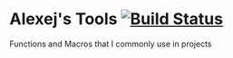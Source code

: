 # Alexej's Tools [![Build Status](https://travis-ci.org/amagura/common.svg?branch=master)](https://travis-ci.org/amagura/common)
Functions and Macros that I commonly use in projects
